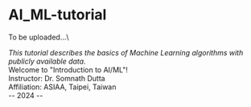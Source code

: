 # AI_ML-tutorial
To be uploaded...\

*This tutorial describes the basics of Machine Learning algorithms with publicly available data.*\
Welcome to "Introduction to AI/ML"!\
Instructor: Dr. Somnath Dutta\
Affiliation: ASIAA, Taipei, Taiwan\
-- 2024 --
